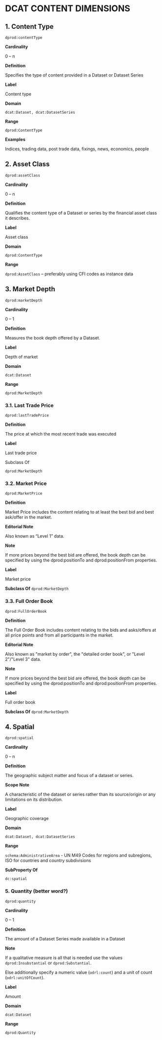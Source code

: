 # DCAT CONTENT DIMENSIONS
## 1.	Content Type
```dprod:contentType```

**Cardinality**

0 – n

**Definition**

Specifies the type of content provided in a Dataset or Dataset Series

**Label**

Content type

**Domain**

```dcat:Dataset, dcat:DatasetSeries```

**Range**

```dprod:ContentType```

**Examples**

Indices, trading data, post trade data, fixings, news, economics, people

## 2.	Asset Class
```dprod:assetClass```

**Cardinality**

0 – n

**Definition**

Qualifies the content type of a Dataset or series by the financial asset class it describes.

**Label**

Asset class

**Domain**

```dprod:ContentType```

**Range**

```dprod:AssetClass``` – preferably using CFI codes as instance data

## 3.	Market Depth
```dprod:marketDepth```

**Cardinality**

0 – 1

**Definition**

Measures the book depth offered by a Dataset.

**Label**

Depth of market

**Domain**

```dcat:Dataset```

**Range**

```dprod:MarketDepth```

### 3.1.	Last Trade Price
```dprod:lastTradePrice```

**Definition**

The price at which the most recent trade was executed

**Label**

Last trade price

Subclass Of

```dprod:MarketDepth```

### 3.2.	Market Price
```dprod:MarketPrice```

**Definition**

Market Price includes the content relating to at least the best bid and best ask/offer in the market.

**Editorial Note**

Also known as “Level 1” data.

**Note**

If more prices beyond the best bid are offered, the book depth can be specified by using the dprod:positionTo and dprod:positionFrom properties.

**Label**

Market price

**Subclass Of**
```dprod:MarketDepth```

### 3.3.	Full Order Book
```dprod:FullOrderBook```

**Definition**

The Full Order Book includes content relating to the bids and asks/offers at all price points and from all participants in the market.

**Editorial Note**

Also known as "market by order", the "detailed order book", or "Level 2"/"Level 3" data.

**Note**

If more prices beyond the best bid are offered, the book depth can be specified by using the dprod:positionTo and dprod:positionFrom properties.

**Label**

Full order book

**Subclass Of**
```dprod:MarketDepth```

## 4.	Spatial
```dprod:spatial```

**Cardinality**

0 – n

**Definition**

The geographic subject matter and focus of a dataset or series.

**Scope Note**

A characteristic of the dataset or series rather than its source/origin or any limitations on its distribution.

**Label**

Geographic coverage

**Domain**

```dcat:Dataset, dcat:DatasetSeries```

**Range**

```schema:AdministrativeArea``` - UN M49 Codes for regions and subregions, ISO for countries and country subdivisions

**SubProperty Of**

```dc:spatial```

### 5.	Quantity (better word?)
```dprod:quantity```

**Cardinality**

0 – 1

**Definition**

The amount of a Dataset Series made available in a Dataset

**Note**

If a qualitative measure is all that is needed use the values ```dprod:Insubstantial``` or ```dprod:Substantial```. 

Else additionally specify a numeric value (```odrl:count```) and a unit of count (```odrl:unitOfCount```).

**Label**

Amount

**Domain**

```dcat:Dataset```

**Range**

```dprod:Quantity```

 
